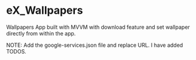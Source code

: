 # eX_Wallpapers
Wallpapers App built with MVVM with download feature and set wallpaper directly from within the app.

NOTE: Add the google-services.json file and replace URL. I have added TODOS.

